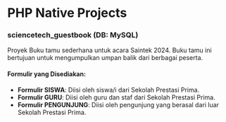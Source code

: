 # PHP Native Projects

### sciencetech_guestbook (DB: MySQL)

Proyek Buku tamu sederhana untuk acara Saintek 2024. Buku tamu ini bertujuan untuk mengumpulkan umpan balik dari berbagai peserta.

#### Formulir yang Disediakan:
- **Formulir SISWA**: Diisi oleh siswa/i dari Sekolah Prestasi Prima.
- **Formulir GURU**: Diisi oleh guru dan staf dari Sekolah Prestasi Prima.
- **Formulir PENGUNJUNG**: Diisi oleh pengunjung yang berasal dari luar Sekolah Prestasi Prima.
